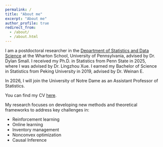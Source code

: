 ```yaml
---
permalink: /
title: "About me"
excerpt: "About me"
author_profile: true
redirect_from: 
  - /about/
  - /about.html
---
```


I am a postdoctoral researcher in the [Department of Statistics and Data Science](https://statistics.wharton.upenn.edu/) at the Wharton School, University of Pennsylvania, advised by Dr. Dylan Small. I received my Ph.D. in Statistics from Penn State in 2025, where I was advised by Dr. Lingzhou Xue. I earned my Bachelor of Science in Statistics from Peking University in 2019, advised by Dr. Weinan E.

In 2026, I will join the University of Notre Dame as an Assistant Professor of Statistics.

You can find my CV [here](../assets/cv_08262025.pdf).

My research focuses on developing new methods and theoretical frameworks to address key challenges in:
- Reinforcement learning  
- Online learning  
- Inventory management  
- Nonconvex optimization
- Causal Inference
